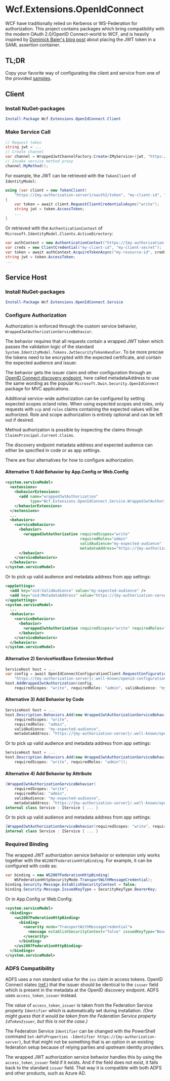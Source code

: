 # Wcf.Extensions.OpenIdConnect

WCF have traditionally relied on Kerberos or WS-Federation for authorization. This project contains packages which bring compatibility with the modern OAuth 2.0/OpenID Connect-world to WCF, and is heavily inspired by [Dominick Baier's blog post](https://leastprivilege.com/2015/07/02/give-your-wcf-security-architecture-a-makeover-with-identityserver3/) about placing the JWT token in a SAML assertion container.

## TL;DR

Copy your favorite way of configurating the client and service from one of the provided [samples](./samples/).

## Client

### Install NuGet-packages

```powershell
Install-Package Wcf.Extensions.OpenIdConnect.Client
```

### Make Service Call

```csharp
// Request token
string jwt = ...
// Create channel
var channel = WrappedJwtChannelFactory.Create<IMyService>(jwt, "https://{some-service}");
// Invoke service method proxy
channel.MyMethod();
```

For example, the JWT can be retrieved with the `TokenClient` of `IdentityModel`:

```csharp
using (var client = new TokenClient(
    "https://{my-authorization-server}/oauth2/token", "my-client-id", "my-client-secret"))
{
    var token = await client.RequestClientCredentialsAsync("write");
    string jwt = token.AccessToken;
    ...
}
```

Or retrieved with the `AuthenticationContext` of `Microsoft.IdentityModel.Clients.ActiveDirectory`:

```csharp
var authContext = new AuthenticationContext("https://{my-authorization-server}/oauth2/token");
var creds = new ClientCredential("my-client-id", "my-client-secret");
var token = await authContext.AcquireTokenAsync("my-resource-id", creds);
string jwt = token.AccessToken;
...
```

## Service Host

### Install NuGet-packages

```powershell
Install-Package Wcf.Extensions.OpenIdConnect.Service
```

### Configure Authorization

Authorization is enforced through the custom service behavior, `WrappedJwtAuthorizationServiceBehavior`.

The behavior requires that all requests contain a wrapped JWT token which passes the validation logic of the standard `System.IdentityModel.Tokens.JwtSecurityTokenHandler`. To be more precise the tokens need to be encrypted with the expected certificate, and contain the expected audience and issuer.

The behavior gets the issuer claim and other configuration through an [OpenID Connect discovery endpoint](https://openid.net/specs/openid-connect-discovery-1_0.html), here called metadataAddress to use the same wording as the popular `Microsoft.Owin.Security.OpenIdConnect` package for MVC applications.

Additional service-wide authorization can be configured by setting expected scopes or/and roles. When using expected scopes and roles, only requests with `scp` and `roles` claims containing the expected values will be authorized. Role and scope authorization is entirely optional and can be left out if desired.

Method authorization is possible by inspecting the claims through `ClaimsPrincipal.Current.Claims`.


The discovery endpoint metadata address and expected audience can either be specified in code or as app settings.

There are four alternatives for how to configure authorization.

#### Alternative 1) Add Behavior by App.Config or Web.Config

```xml
<system.serviceModel>
  <extensions>
    <behaviorExtensions>
      <add name="wrappedJwtAuthorization"
           type="Wcf.Extensions.OpenIdConnect.Service.WrappedJwtAuthorizationExtensionElement, Wcf.Extensions.OpenIdConnect.Service, Version=1.0.0.0, Culture=neutral" />
    </behaviorExtensions>
  </extensions>
  ...
  <behaviors>
    <serviceBehaviors>
      <behavior>
        <wrappedJwtAuthorization requiredScopes="write"
                                 requiredRoles="admin"
                                 validAudience="my-expected-audience"
                                 metadataAddress="https://{my-authorization-server}/.well-known/openid-configuration" />
      </behavior>
    </serviceBehaviors>
  </behaviors>
</system.serviceModel>
```

Or to pick up valid audience and metadata address from app settings:

```xml
<appSettings>
  <add key="oid:ValidAudience" value="my-expected-audience" />
  <add key="oid:MetadataAddress" value="https://{my-authorization-server}/.well-known/openid-configuration" />
</appSettings>
<system.serviceModel>
  ...
  <behaviors>
    <serviceBehaviors>
      <behavior>
        <wrappedJwtAuthorization requiredScopes="write" requiredRoles="admin" />
      </behavior>
    </serviceBehaviors>
  </behaviors>
</system.serviceModel>
```

#### Alternative 2) ServiceHostBase Extension Method

```csharp
ServiceHost host = ...
var config = await OpenIdConnectConfigurationClient.RequestConfigurationAsync(
    "https://{my-authorization-server}/.well-known/openid-configuration");
host.AddWrappedJwtAuthorization(config,
    requiredScopes: "write", requiredRoles: "admin", validAudience: "my-expected-audience");
```

#### Alternative 3) Add Behavior by Code

```csharp
ServiceHost host = ...
host.Description.Behaviors.Add(new WrappedJwtAuthorizationServiceBehavior(
    requiredScopes: "write",
    requiredRoles: "admin",
    validAudience: "my-expected-audience",
    metadataAddress: "https://{my-authorization-server}/.well-known/openid-configuration"));
```

Or to pick up valid audience and metadata address from app settings:

```csharp
ServiceHost host = ...
host.Description.Behaviors.Add(new WrappedJwtAuthorizationServiceBehavior(
    requiredScopes: "write", requiredRoles: "admin"));
```

#### Alternative 4) Add Behavior by Attribute

```csharp
[WrappedJwtAuthorizationServiceBehavior(
    requiredScopes: "write",
    requiredRoles: "admin",
    validAudience: "my-expected-audience",
    metadataAddress: "https://{my-authorization-server}/.well-known/openid-configuration")]
internal class Service : IService { ... }
```

Or to pick up valid audience and metadata address from app settings:

```csharp
[WrappedJwtAuthorizationServiceBehavior(requiredScopes: "write", requiredRoles: "admin")]
internal class Service : IService { ... }
```

### Required Binding

The wrapped JWT authorization service behavior or extension only works together with the `WS2007FederationHttpBinding`. For example, it can be configured with code as:

```csharp
var binding = new WS2007FederationHttpBinding(
    WSFederationHttpSecurityMode.TransportWithMessageCredential);
binding.Security.Message.EstablishSecurityContext = false;
binding.Security.Message.IssuedKeyType = SecurityKeyType.BearerKey;
```

Or in App.Config or Web.Config:

```xml
<system.serviceModel>
  <bindings>
    <ws2007FederationHttpBinding>
      <binding>
        <security mode="TransportWithMessageCredential">
          <message establishSecurityContext="false" issuedKeyType="BearerKey" />
        </security>
      </binding>
    </ws2007FederationHttpBinding>
  </bindings>
</system.serviceModel>
```

### ADFS Compatibility

ADFS uses a non standard value for the `iss` claim in access tokens. OpenID Connect states [(ref.)](https://openid.net/specs/openid-connect-discovery-1_0.html#ProviderMetadata) that the issuer should be identical to the `issuer` field which is present in the metadata at the OpenID discovery endpoint. ADFS uses `access_token_issuer` instead.

The value of `access_token_issuer` is taken from the Federation Service property `Identifier` which is automatically set during installation. _(One might guess that it would be taken from the Federation Service property `IdTokenIssuer`, but this is not the case.)_

The Federation Service `Identifier` can be changed with the PowerShell command `Set-AdfsProperties -Identifier https://{my-authorization-server}`, but that might not be something that is an option in an existing federation setup because of relying parties and upstream identity providers.

The wrapped JWT authorization service behavior handles this by using the `access_token_issuer` field if it exists. And if the field does not exist, it falls back to the standard `issuer` field. That way it is compatible with both ADFS and other products, such as Azure AD.
